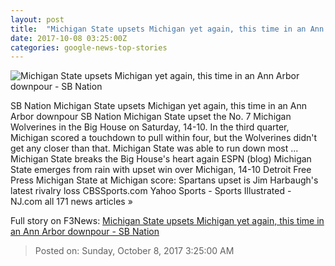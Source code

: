 ```yaml
---
layout: post
title:  "Michigan State upsets Michigan yet again, this time in an Ann Arbor downpour - SB Nation"
date: 2017-10-08 03:25:00Z
categories: google-news-top-stories
---
```


![Michigan State upsets Michigan yet again, this time in an Ann Arbor downpour - SB Nation](https://cdn0.vox-cdn.com/thumbor/6qne9Eu1Ut4nZw-OUaRgXlCFR64=/0x0:3144x1646/fit-in/1200x630/cdn3.vox-cdn.com/uploads/chorus_asset/file/9414943/usa_today_10333918.jpg)

SB Nation Michigan State upsets Michigan yet again, this time in an Ann Arbor downpour SB Nation Michigan State upset the No. 7 Michigan Wolverines in the Big House on Saturday, 14-10. In the third quarter, Michigan scored a touchdown to pull within four, but the Wolverines didn't get any closer than that. Michigan State was able to run down most ... Michigan State breaks the Big House's heart again ESPN (blog) Michigan State emerges from rain with upset win over Michigan, 14-10 Detroit Free Press Michigan State at Michigan score: Spartans upset is Jim Harbaugh's latest rivalry loss CBSSports.com Yahoo Sports - Sports Illustrated - NJ.com all 171 news articles »


Full story on F3News: [Michigan State upsets Michigan yet again, this time in an Ann Arbor downpour - SB Nation](http://www.f3nws.com/n/FVkRk)

> Posted on: Sunday, October 8, 2017 3:25:00 AM
